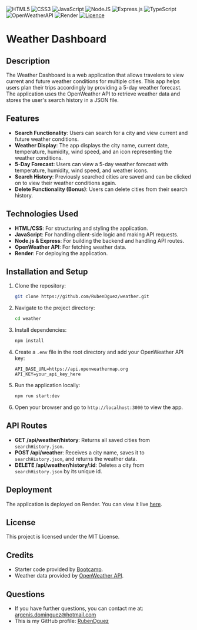 ![HTML5](https://img.shields.io/badge/html5-%23E34F26.svg?style=for-the-badge&logo=html5&logoColor=white)
![CSS3](https://img.shields.io/badge/css3-%231572B6.svg?style=for-the-badge&logo=css3&logoColor=white)
![JavaScript](https://img.shields.io/badge/javascript-%23323330.svg?style=for-the-badge&logo=javascript&logoColor=%23F7DF1E)
![NodeJS](https://img.shields.io/badge/node.js-6DA55F?style=for-the-badge&logo=node.js&logoColor=white)
![Express.js](https://img.shields.io/badge/express.js-%23404d59.svg?style=for-the-badge&logo=express&logoColor=%2361DAFB)
![TypeScript](https://img.shields.io/badge/typescript-%23007ACC.svg?style=for-the-badge&logo=typescript&logoColor=white)
![OpenWeatherAPI](https://img.shields.io/badge/-Open_Weather_API-%23FCC771?style=for-the-badge&logoColor=black)
![Render](https://img.shields.io/badge/Render-%46E3B7.svg?style=for-the-badge&logo=render&logoColor=white)
[![Licence](https://img.shields.io/github/license/Ileriayo/markdown-badges?style=for-the-badge)](./LICENSE)

# Weather Dashboard

## Description

The Weather Dashboard is a web application that allows travelers to view current and future weather conditions for multiple cities. This app helps users plan their trips accordingly by providing a 5-day weather forecast. The application uses the OpenWeather API to retrieve weather data and stores the user's search history in a JSON file.

## Features

- **Search Functionality**: Users can search for a city and view current and future weather conditions.
- **Weather Display**: The app displays the city name, current date, temperature, humidity, wind speed, and an icon representing the weather conditions.
- **5-Day Forecast**: Users can view a 5-day weather forecast with temperature, humidity, wind speed, and weather icons.
- **Search History**: Previously searched cities are saved and can be clicked on to view their weather conditions again.
- **Delete Functionality (Bonus)**: Users can delete cities from their search history.

## Technologies Used

- **HTML/CSS**: For structuring and styling the application.
- **JavaScript**: For handling client-side logic and making API requests.
- **Node.js & Express**: For building the backend and handling API routes.
- **OpenWeather API**: For fetching weather data.
- **Render**: For deploying the application.

## Installation and Setup

1. Clone the repository:
   ```bash
   git clone https://github.com/RubenDguez/weather.git
   ```
2. Navigate to the project directory:
   ```bash
   cd weather
   ```
3. Install dependencies:
   ```bash
   npm install
   ```
4. Create a `.env` file in the root directory and add your OpenWeather API key:
   ```
   API_BASE_URL=https://api.openweathermap.org
   API_KEY=your_api_key_here
   ```
5. Run the application locally:
   ```bash
   npm run start:dev
   ```
6. Open your browser and go to `http://localhost:3000` to view the app.

## API Routes

- **GET /api/weather/history**: Returns all saved cities from `searchHistory.json`.
- **POST /api/weather**: Receives a city name, saves it to `searchHistory.json`, and returns the weather data.
- **DELETE /api/weather/history/:id**: Deletes a city from `searchHistory.json` by its unique id.

## Deployment

The application is deployed on Render. You can view it live [here](https://weather-x3e7.onrender.com).

## License

This project is licensed under the MIT License.

## Credits

- Starter code provided by [Bootcamp](https://bootcamp.com).
- Weather data provided by [OpenWeather API](https://openweathermap.org/api).

## Questions

- If you have further questions, you can contact me at: argenis.dominguez@hotmail.com
- This is my GitHub profile: [RubenDguez](https://github.com/RubenDguez)
